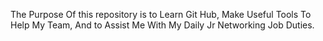 
The Purpose Of this repository is to Learn Git Hub, Make Useful Tools To Help My Team, And to Assist Me With My Daily Jr Networking Job Duties.

